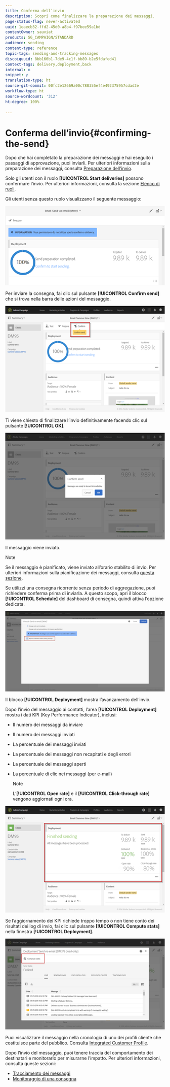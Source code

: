 ```yaml
---
title: Conferma dell’invio
description: Scopri come finalizzare la preparazione dei messaggi.
page-status-flag: never-activated
uuid: 1eaecb32-ffd2-45d0-a8b4-f97bee59a1bd
contentOwner: sauviat
products: SG_CAMPAIGN/STANDARD
audience: sending
content-type: reference
topic-tags: sending-and-tracking-messages
discoiquuid: 8bb160b1-7de9-4c1f-bb89-b2e5fdafed41
context-tags: delivery,deployment,back
internal: n
snippet: y
translation-type: ht
source-git-commit: 00fc2e12669a00c788355ef4e492375957cdad2e
workflow-type: ht
source-wordcount: '312'
ht-degree: 100%

---
```



# Conferma dell’invio{#confirming-the-send}

Dopo che hai completato la preparazione dei messaggi e hai eseguito i passaggi di approvazione, puoi inviarli. Per ulteriori informazioni sulla preparazione dei messaggi, consulta [Preparazione dell’invio](../../sending/using/preparing-the-send.md).

Solo gli utenti con il ruolo **[!UICONTROL Start deliveries]** possono confermare l’invio. Per ulteriori informazioni, consulta la sezione [Elenco di ruoli](../../administration/using/list-of-roles.md).

Gli utenti senza questo ruolo visualizzano il seguente messaggio:

![](assets/confirm_delivery_2.png)

Per inviare la consegna, fai clic sul pulsante **[!UICONTROL Confirm send]** che si trova nella barra delle azioni del messaggio.

![](assets/confirm_delivery.png)

Ti viene chiesto di finalizzare l’invio definitivamente facendo clic sul pulsante **[!UICONTROL OK]**.

![](assets/confirm_delivery1.png)

Il messaggio viene inviato.

>[!NOTE]
>
>Se il messaggio è pianificato, viene inviato all’orario stabilito di invio. Per ulteriori informazioni sulla pianificazione dei messaggi, consulta [questa sezione](../../sending/using/about-scheduling-messages.md).

Se utilizzi una consegna ricorrente senza periodo di aggregazione, puoi richiedere conferma prima di inviarla. A questo scopo, apri il blocco **[!UICONTROL Schedule]** del dashboard di consegna, quindi attiva l’opzione dedicata.

![](assets/confirmation_recurring_deliveries.png)

Il blocco **[!UICONTROL Deployment]** mostra l’avanzamento dell’invio.

Dopo l’invio del messaggio ai contatti, l’area **[!UICONTROL Deployment]** mostra i dati KPI (Key Performance Indicator), inclusi:

* Il numero dei messaggi da inviare
* Il numero dei messaggi inviati
* La percentuale dei messaggi inviati
* La percentuale dei messaggi non recapitati e degli errori
* La percentuale dei messaggi aperti
* La percentuale di clic nei messaggi (per e-mail)

   >[!NOTE]
   >
   >L’**[!UICONTROL Open rate]** e il **[!UICONTROL Click-through rate]** vengono aggiornati ogni ora.

![](assets/sending_delivery.png)

Se l’aggiornamento dei KPI richiede troppo tempo o non tiene conto dei risultati dei log di invio, fai clic sul pulsante **[!UICONTROL Compute stats]** nella finestra **[!UICONTROL Deployment]**.

![](assets/sending_delivery7.png)

Puoi visualizzare il messaggio nella cronologia di uno dei profili cliente che costituisce parte del pubblico. Consulta [Integrated Customer Profile](../../audiences/using/integrated-customer-profile.md).

Dopo l’invio del messaggio, puoi tenere traccia del comportamento dei destinatari e monitorarlo per misurarne l’impatto. Per ulteriori informazioni, consulta queste sezioni:

* [Tracciamento dei messaggi](../../sending/using/tracking-messages.md)
* [Monitoraggio di una consegna](../../sending/using/monitoring-a-delivery.md)


